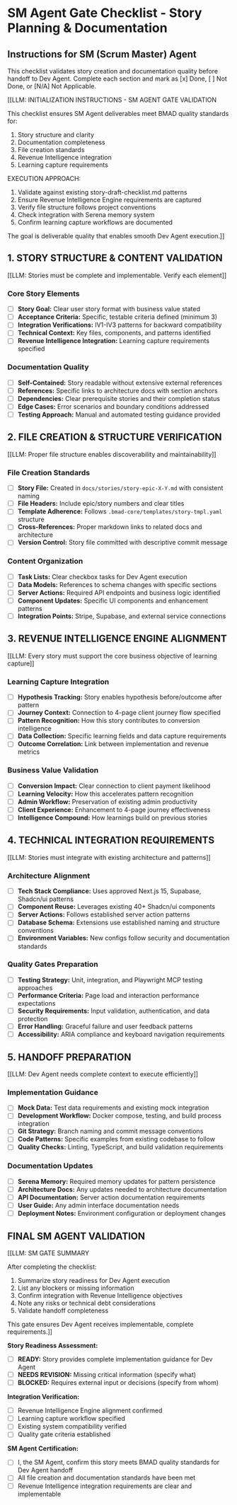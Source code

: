 <!-- Powered by BMAD™ Core -->

# SM Agent Gate Checklist - Story Planning & Documentation

## Instructions for SM (Scrum Master) Agent

This checklist validates story creation and documentation quality before handoff to Dev Agent. Complete each section and mark as [x] Done, [ ] Not Done, or [N/A] Not Applicable.

[[LLM: INITIALIZATION INSTRUCTIONS - SM AGENT GATE VALIDATION

This checklist ensures SM Agent deliverables meet BMAD quality standards for:

1. Story structure and clarity
2. Documentation completeness
3. File creation standards 
4. Revenue Intelligence integration
5. Learning capture requirements

EXECUTION APPROACH:

1. Validate against existing story-draft-checklist.md patterns
2. Ensure Revenue Intelligence Engine requirements are captured
3. Verify file structure follows project conventions
4. Check integration with Serena memory system
5. Confirm learning capture workflows are documented

The goal is deliverable quality that enables smooth Dev Agent execution.]]

## 1. STORY STRUCTURE & CONTENT VALIDATION

[[LLM: Stories must be complete and implementable. Verify each element]]

### Core Story Elements
- [ ] **Story Goal:** Clear user story format with business value stated
- [ ] **Acceptance Criteria:** Specific, testable criteria defined (minimum 3)
- [ ] **Integration Verifications:** IV1-IV3 patterns for backward compatibility
- [ ] **Technical Context:** Key files, components, and patterns identified
- [ ] **Revenue Intelligence Integration:** Learning capture requirements specified

### Documentation Quality
- [ ] **Self-Contained:** Story readable without extensive external references
- [ ] **References:** Specific links to architecture docs with section anchors
- [ ] **Dependencies:** Clear prerequisite stories and their completion status
- [ ] **Edge Cases:** Error scenarios and boundary conditions addressed
- [ ] **Testing Approach:** Manual and automated testing guidance provided

## 2. FILE CREATION & STRUCTURE VERIFICATION

[[LLM: Proper file structure enables discoverability and maintainability]]

### File Creation Standards
- [ ] **Story File:** Created in `docs/stories/story-epic-X-Y.md` with consistent naming
- [ ] **File Headers:** Include epic/story numbers and clear titles
- [ ] **Template Adherence:** Follows `.bmad-core/templates/story-tmpl.yaml` structure
- [ ] **Cross-References:** Proper markdown links to related docs and architecture
- [ ] **Version Control:** Story file committed with descriptive commit message

### Content Organization
- [ ] **Task Lists:** Clear checkbox tasks for Dev Agent execution
- [ ] **Data Models:** References to schema changes with specific sections
- [ ] **Server Actions:** Required API endpoints and business logic identified
- [ ] **Component Updates:** Specific UI components and enhancement patterns
- [ ] **Integration Points:** Stripe, Supabase, and external service connections

## 3. REVENUE INTELLIGENCE ENGINE ALIGNMENT

[[LLM: Every story must support the core business objective of learning capture]]

### Learning Capture Integration
- [ ] **Hypothesis Tracking:** Story enables hypothesis before/outcome after pattern
- [ ] **Journey Context:** Connection to 4-page client journey flow specified
- [ ] **Pattern Recognition:** How this story contributes to conversion intelligence
- [ ] **Data Collection:** Specific learning fields and data capture requirements
- [ ] **Outcome Correlation:** Link between implementation and revenue metrics

### Business Value Validation
- [ ] **Conversion Impact:** Clear connection to client payment likelihood
- [ ] **Learning Velocity:** How this accelerates pattern recognition
- [ ] **Admin Workflow:** Preservation of existing admin productivity
- [ ] **Client Experience:** Enhancement to 4-page journey effectiveness
- [ ] **Intelligence Compound:** How learnings build on previous stories

## 4. TECHNICAL INTEGRATION REQUIREMENTS

[[LLM: Stories must integrate with existing architecture and patterns]]

### Architecture Alignment
- [ ] **Tech Stack Compliance:** Uses approved Next.js 15, Supabase, Shadcn/ui patterns
- [ ] **Component Reuse:** Leverages existing 40+ Shadcn/ui components
- [ ] **Server Actions:** Follows established server action patterns
- [ ] **Database Schema:** Extensions use established naming and structure conventions
- [ ] **Environment Variables:** New configs follow security and documentation standards

### Quality Gates Preparation
- [ ] **Testing Strategy:** Unit, integration, and Playwright MCP testing approaches
- [ ] **Performance Criteria:** Page load and interaction performance expectations
- [ ] **Security Requirements:** Input validation, authentication, and data protection
- [ ] **Error Handling:** Graceful failure and user feedback patterns
- [ ] **Accessibility:** ARIA compliance and keyboard navigation requirements

## 5. HANDOFF PREPARATION

[[LLM: Dev Agent needs complete context to execute efficiently]]

### Implementation Guidance
- [ ] **Mock Data:** Test data requirements and existing mock integration
- [ ] **Development Workflow:** Docker compose, testing, and build process integration
- [ ] **Git Strategy:** Branch naming and commit message conventions
- [ ] **Code Patterns:** Specific examples from existing codebase to follow
- [ ] **Quality Checks:** Linting, TypeScript, and build validation requirements

### Documentation Updates
- [ ] **Serena Memory:** Required memory updates for pattern persistence
- [ ] **Architecture Docs:** Any updates needed to architecture documentation
- [ ] **API Documentation:** Server action documentation requirements
- [ ] **User Guide:** Any admin interface documentation needs
- [ ] **Deployment Notes:** Environment configuration or deployment changes

## FINAL SM AGENT VALIDATION

[[LLM: SM GATE SUMMARY

After completing the checklist:

1. Summarize story readiness for Dev Agent execution
2. List any blockers or missing information
3. Confirm integration with Revenue Intelligence objectives
4. Note any risks or technical debt considerations
5. Validate handoff completeness

This gate ensures Dev Agent receives implementable, complete requirements.]]

**Story Readiness Assessment:**
- [ ] **READY:** Story provides complete implementation guidance for Dev Agent
- [ ] **NEEDS REVISION:** Missing critical information (specify what)
- [ ] **BLOCKED:** Requires external input or decisions (specify from whom)

**Integration Verification:**
- [ ] Revenue Intelligence Engine alignment confirmed
- [ ] Learning capture workflow specified
- [ ] Existing system compatibility verified
- [ ] Quality gate criteria established

**SM Agent Certification:**
- [ ] I, the SM Agent, confirm this story meets BMAD quality standards for Dev Agent handoff
- [ ] All file creation and documentation standards have been met
- [ ] Revenue Intelligence integration requirements are clear and implementable